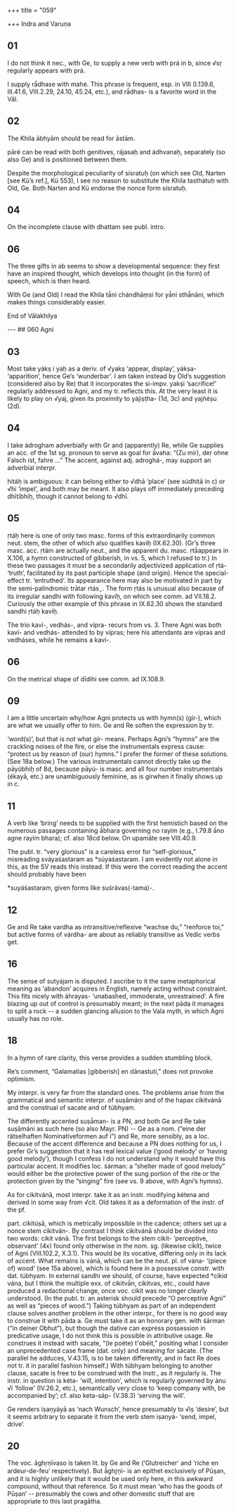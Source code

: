 +++
title = "059"

+++
Indra and Varuṇa


## 01
I do not think it nec., with Ge, to supply a new verb with prá in b, since √sṛ regularly appears with prá.

I supply rā́dhase with mahé. This phrase is frequent, esp. in VIII (I.139.6, III.41.6, VIII.2.29, 24.10, 45.24, etc.), and rā́dhas- is a favorite word in the Vāl.


## 02
The Khila ābhyām should be read for āstām.

pāré can be read with both genitives, rájasaḥ and ádhvanaḥ, separately (so also Ge) and is positioned between them.

Despite the morphological peculiarity of sísratuḥ (on which see Old, Narten [see Kü’s ref.], Kü 553), I see no reason to substitute the Khila tasthátuḥ with Old, Ge. Both Narten and Kü endorse the nonce form sísratuḥ.


## 04
On the incomplete clause with dhattam see publ. intro.


## 06
The three gifts in ab seems to show a developmental sequence: they first have an inspired thought, which develops into thought (in the form) of speech, which is then heard.

With Ge (and Old) I read the Khila tā́ni chándhāṃsi for yā́ni sthā́nāni, which makes things considerably easier.

End of Vālakhilya

--- ## 060
Agni


## 03
Most take yákṣ i yaḥ as a deriv. of √yakṣ ‘appear, display’, yákṣa- ‘apparition’, hence Ge’s ‘wunderbar’. I am taken instead by Old’s suggestion (considered also by Re) that it incorporates the si-impv. yakṣi ‘sacrifice!’ regularly addressed to Agni, and my tr. reflects this. At the very least it is likely to play on √yaj, given its proximity to yájiṣṭha- (1d, 3c) and yajñéṣu (2d).


## 04
I take ádrogham adverbially with Gr and (apparently) Re, while Ge supplies an acc. of the 1st sg. pronoun to serve as goal for ā́vaha: “(Zu mir), der ohne Falsch ist, fahre …” The accent, against adj. adroghá-, may support an adverbial interpr.

hitáḥ is ambiguous: it can belong either to √dhā ‘place’ (see súdhitā in c) or √hi ‘impel’, and both may be meant. It also plays off immediately preceding dhītíbhiḥ, though it cannot belong to √dhī.


## 05
ṛtáḥ here is one of only two masc. forms of this extraordinarily common neut. stem, the other of which also qualifies kavíḥ (IX.62.30). (Gr’s three masc. acc. ṛtám are actually neut., and the apparent du. masc. ṛtā́appears in X.106, a hymn constructed of gibberish, in vs. 5, which I refused to tr.) In these two passages it must be a secondarily adjectivized application of ṛtá- ‘truth’, facilitated by its past participle shape (and origin). Hence the special-effect tr. ‘entruthed’. Its appearance here may also be motivated in part by the semi-palindromic trātar rtás ̥ . The form ṛtás is unusual also because of its irregular sandhi with following kavíḥ, on which see comm. ad VII.18.2. Curiously the other example of this phrase in IX.62.30 shows the standard sandhi ṛtáḥ kavíḥ.

The trio kaví-, vedhás-, and vípra- recurs from vs. 3. There Agni was both kaví- and vedhás- attended to by vípras; here his attendants are vípras and vedháses, while he remains a kaví-.


## 06
On the metrical shape of dīdihi see comm. ad IX.108.9.


## 09
I am a little uncertain why/how Agni protects us with hymn(s) (gír-), which are what we usually offer to him. Ge and Re soften the expression by tr.

‘word(s)’, but that is not what gír- means. Perhaps Agni’s “hymns” are the crackling noises of the fire, or else the instrumentals express cause: “protect us by reason of (our) hymns.” I prefer the former of these solutions. (See 18a below.) The various instrumentals cannot directly take up the pāyúbhiḥ of 8d, because pāyú- is masc. and all four number instrumentals (ékayā, etc.) are unambiguously feminine, as is gírwhen it finally shows up in c.


## 11
A verb like ‘bring’ needs to be supplied with the first hemistich based on the numerous passages containing ā́bhara governing no rayím (e.g., I.79.8 ā́no agne rayím bhara); cf. also 18cd below. On upamāte see VIII.40.9.

The publ. tr. “very glorious” is a careless error for “self-glorious,” misreading sváyaśastaram as *súyaśastaram. I am evidently not alone in this, as the SV reads this instead. If this were the correct reading the accent should probably have been

*suyáśastaram, given forms like suśrávas(-tama)-.


## 12
Ge and Re take vardha as intransitive/reflexive “wachse du,” “renforce toi,” but active forms of várdha- are about as reliably transitive as Vedic verbs get.


## 16
The sense of sutyájam is disputed. I ascribe to it the same metaphorical meaning as ‘abandon’ acquires in English, namely acting without constraint. This fits nicely with áhrayas- ‘unabashed, immoderate, unrestrained’. A fire blazing up out of control is presumably meant; in the next pāda it manages to split a rock -- a sudden glancing allusion to the Vala myth, in which Agni usually has no role.


## 18
In a hymn of rare clarity, this verse provides a sudden stumbling block.

Re’s comment, “Galamatias [gibberish] en dānastuti,” does not provoke optimism.

My interpr. is very far from the standard ones. The problems arise from the grammatical and semantic interpr. of suṣāmáṇi and of the hapax cikitvánā and the construal of sacate and of túbhyam.

The differently accented suṣā́man- is a PN, and both Ge and Re take suṣāmáni as such here (so also Mayr. PN) -- Ge as a nom. (“eine der rätselhaften Nominativeformen auf i”) and Re, more sensibly, as a loc. Because of the accent difference and because a PN does nothing for us, I prefer Gr’s suggestion that it has real lexical value (‘good melody’ or ‘having good melody’), though I confess I do not understand why it would have this particular accent. It modifies loc. śárman: a “shelter made of good melody” would either be the protective power of the sung portion of the rite or the protection given by the “singing” fire (see vs. 9 above, with Agni’s hymns).

As for cikitvánā, most interpr. take it as an instr. modifying kétena and derived in some way from √cit. Old takes it as a deformation of the instr. of the pf.

part. cikitúṣā, which is metrically impossible in the cadence; others set up a nonce stem cikitván-. By contrast I think cikitvánā should be divided into two words: cikit vánā. The first belongs to the stem cikít- ‘perceptive, observant’ (4x) found only otherwise in the nom. sg. (likewise cikít), twice of Agni (VIII.102.2, X.3.1). This would be its vocative, differing only in its lack of accent. What remains is vánā, which can be the neut. pl. of vána- ‘(piece of) wood’ (see 15a above), which is found here in a possessive constr. with dat. túbhyam. In external sandhi we should, of course, have expected *cikid vána, but I think the multiple exx. of cikitvā́n, cikitvas, etc., could have produced a redactional change, once voc. cikit was no longer clearly understood. (In the publ. tr. an asterisk should precede “O perceptive Agni” as well as “pieces of wood.”) Taking túbhyam as part of an independent clause solves another problem in the other interpr., for there is no good way to construe it with pāda a. Ge must take it as an honorary gen. with śárman (“in deiner Obhut”), but though the dative can express possession in predicative usage, I do not think this is possible in attributive usage. Re construes it instead with sacate, “(le poète) t'obéit,” positing what I consider an unprecedented case frame (dat. only) and meaning for sácate. (The parallel he adduces, V.43.15, is to be taken differently, and in fact Re does not tr. it in parallel fashion himself.) With túbhyam belonging to another clause, sacate is free to be construed with the instr., as it regularly is. The instr. in question is kéta- ‘will, intention’, which is regularly governed by ánu √i ‘follow’ (IV.26.2, etc.), semantically very close to ‘keep company with, be accompanied by’; cf. also keta-sáp- (V.38.3) ‘serving the will’.

Ge renders iṣaṇyáyā as ‘nach Wunsch’, hence presumably to √iṣ ‘desire’, but it seems arbitrary to separate it from the verb stem iṣaṇyá- ‘send, impel, drive’.


## 20
The voc. āghṛṇīvaso is taken lit. by Ge and Re (‘Glutreicher’ and ‘riche en ardeur-de-feu’ respectively). But ā́ghr̥ṇi- is an epithet exclusively of Pūṣan, and it is highly unlikely that it would be used only here, in this awkward compound, without that reference. So it must mean ‘who has the goods of Pūṣan’ -- presumably the cows and other domestic stuff that are appropriate to this last pragātha.
